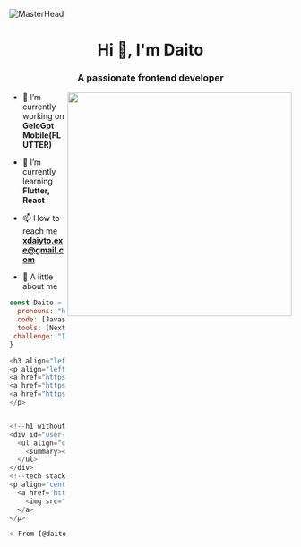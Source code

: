 ![MasterHead](https://cdn.discordapp.com/attachments/1065143032510423140/1225528070937514135/wallpaperflare.com_wallpaper1.jpg?ex=662aaf75&is=66183a75&hm=b6062f94cb7b66f676f267484848f9f74d0eab3b74e9931e1f1740caa357121c&)
<h1 align="center">Hi 👋, I'm Daito</h1>
<h3 align="center">A passionate frontend developer</h3>
<img align="right" alt="" width="400" src="">

- 🔭 I’m currently working on **GeloGpt Mobile(FLUTTER)**

- 🌱 I’m currently learning **Flutter, React**

- 📫 How to reach me **xdaiyto.exe@gmail.com**

- 💬 A little about me 
```javascript
const Daito = {
  pronouns: "he" | "him",
  code: [Javascript, C#, Python, Java],
  tools: [NextJs, Prisma, Firebase , Unity, Node, Jira],
 challenge: "I am learning flutter"
}

<h3 align="left">Connect with me:</h3>
<p align="left">
<a href="https://twitter.com/xdaiyto" target="blank"><img align="center" src="https://raw.githubusercontent.com/rahuldkjain/github-profile-readme-generator/master/src/images/icons/Social/twitter.svg" alt="xdaiyto" height="30" width="40" /></a>
<a href="https://instagram.com/daito.js" target="blank"><img align="center" src="https://raw.githubusercontent.com/rahuldkjain/github-profile-readme-generator/master/src/images/icons/Social/instagram.svg" alt="daito.js" height="30" width="40" /></a>
<a href="https://discord.gg/daito.dev" target="blank"><img align="center" src="https://raw.githubusercontent.com/rahuldkjain/github-profile-readme-generator/master/src/images/icons/Social/discord.svg" alt="daito.dev" height="30" width="40" /></a>
</p>


<!--h1 without bottom border-->
<div id="user-content-toc">
  <ul align="center">
    <summary><h2 style="display: inline-block">Technologies That I Know👨🏻‍💻</h2></summary>
  </ul>
</div>
<!--tech stack icons-->
<p align="center">
  <a href="https://skillicons.dev">
    <img src="https://skillicons.dev/icons?i=androidstudio,bitbucket,cs,dart,discord,bots,discordjs,figma,firebase,flutter,git,github,java,js,mysql,nodejs,npm,postman,react,sublime,unity,unreal&perline=14" />
  </a>
</p>

⭐️ From [@daito]
